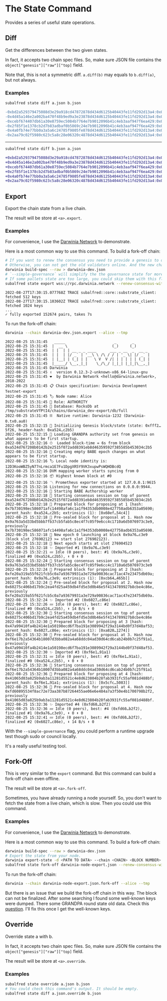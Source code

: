 # The State Command
Provides a series of useful state operations.

## Diff
Get the differences between the two given states.

In fact, it accepts two chain spec files. So, make sure JSON file contains the `object["genesis"]["raw"]["top]` field.

Note that, this is not a symmetric diff.
`a.diff(b)` may equals to `b.diff(a)`, but not always.

### Examples
```sh
subalfred state diff a.json b.json
```
```diff
-0xbd2a529379475088d3e29a918cd47872878d434d6125b40443fe11fd292d13a4:0x03000000
-0x4d45a146e2a002ba470f48b9ed9a3e23878d434d6125b40443fe11fd292d13a4:0x02000200
-0xcebf674407db61a30e8759ec5084b7764e7b9012096b41c4eb3aaf947f6ea429:0x0000
-0x2f85f1e1378cb2d7b83adbaf0b5869c24e7b9012096b41c4eb3aaf947f6ea429:0x0000
-0x4a0fb74e77bb0a3a5a6c24785f9805fe878d434d6125b40443fe11fd292d13a4:0x02000500
-0x2aa79c02f5980c623c5a8c28e06320c4878d434d6125b40443fe11fd292d13a4:0x02000200
```
---
```sh
subalfred state diff b.json a.json
```
```diff
+0xbd2a529379475088d3e29a918cd47872878d434d6125b40443fe11fd292d13a4:0x03000000
+0x4d45a146e2a002ba470f48b9ed9a3e23878d434d6125b40443fe11fd292d13a4:0x02000200
+0xcebf674407db61a30e8759ec5084b7764e7b9012096b41c4eb3aaf947f6ea429:0x0000
+0x2f85f1e1378cb2d7b83adbaf0b5869c24e7b9012096b41c4eb3aaf947f6ea429:0x0000
+0x4a0fb74e77bb0a3a5a6c24785f9805fe878d434d6125b40443fe11fd292d13a4:0x02000500
+0x2aa79c02f5980c623c5a8c28e06320c4878d434d6125b40443fe11fd292d13a4:0x02000200
```

## Export
Export the chain state from a live chain.

The result will be store at `<a>.export`.

### Examples
For convenience, I use the [Darwinia Network] to demonstrate.

Here is a most common way to use this command.
To build a fork-off chain:
```sh
# If you want to renew the consensus you need to provide a genesis to override the exported consensus state.
# Otherwise, you can not get the old validators online. And the new chain will be bricked.
darwinia build-spec --raw > darwinia-dev.json
# `--simple-governance` will simplify the the governance state for more detail check the `--help`.
# If some pallets state are too large, you could skip them with this flag: `--skip-pallets System,Staking,Scheduler`.
subalfred state export wss://rpc.darwinia.network --renew-consensus-with darwinia-dev.json --simple-governance --disable-default-bootnodes -lsubalfred::core::node,subalfred::core::substrate_client
```
```log
2022-08-27T17:30:15.077768Z TRACE subalfred::core::substrate_client: fetched 512 keys
2022-08-27T17:30:15.103602Z TRACE subalfred::core::substrate_client: fetched 1024 keys
...
✓ fully exported 152674 pairs, takes 7s
```
To run the fork-off chain:
```sh
darwinia --chain darwinia-dev.json.export --alice --tmp
```
```log
2022-08-25 15:31:45   _____                      _       _
2022-08-25 15:31:45  |  __ \                    (_)     (_)
2022-08-25 15:31:45  | |  | | __ _ _ ____      ___ _ __  _  __ _
2022-08-25 15:31:45  | |  | |/ _` | '__\ \ /\ / / | '_ \| |/ _` |
2022-08-25 15:31:45  | |__| | (_| | |   \ V  V /| | | | | | (_| |
2022-08-25 15:31:45  |_____/ \__,_|_|    \_/\_/ |_|_| |_|_|\__,_|
2022-08-25 15:31:45 Darwinia
2022-08-25 15:31:45 ✌️  version 0.12.3-2-unknown-x86_64-linux-gnu
2022-08-25 15:31:45 ❤️  by Darwinia Network <hello@darwinia.network>, 2018-2022
2022-08-25 15:31:45 📋 Chain specification: Darwinia Development Testnet-export
2022-08-25 15:31:45 🏷 Node name: Alice
2022-08-25 15:31:45 👤 Role: AUTHORITY
2022-08-25 15:31:45 💾 Database: RocksDb at /tmp/substrateVfPtI4/chains/darwinia_dev-export/db/full
2022-08-25 15:31:45 ⛓  Native runtime: Darwinia-1232 (Darwinia-0.tx0.au0)
2022-08-25 15:32:15 🔨 Initializing Genesis block/state (state: 0xfff2…5f26, header-hash: 0xa524…c2b5)
2022-08-25 15:32:15 👴 Loading GRANDPA authority set from genesis on what appears to be first startup.
2022-08-25 15:32:16 ⏱  Loaded block-time = 6s from block 0xa524d767208b0142b2e2515f072add8391eb8d46359592f385585b453034c2b5
2022-08-25 15:32:16 👶 Creating empty BABE epoch changes on what appears to be first startup.
2022-08-25 15:32:16 🏷 Local node identity is: 12D3KooWBZ5yN77nLrmca1E7Fu1DpgXR5Y9VK3xupwPsWQHDBcdQ
2022-08-25 15:32:16 DVM mapping worker starts syncing from 0
2022-08-25 15:32:16 📦 Highest known block at #0
2022-08-25 15:32:16 〽️ Prometheus exporter started at 127.0.0.1:9615
2022-08-25 15:32:16 Listening for new connections on 0.0.0.0:9944.
2022-08-25 15:32:16 👶 Starting BABE Authorship worker
2022-08-25 15:32:18 🙌 Starting consensus session on top of parent 0xa524d767208b0142b2e2515f072add8391eb8d46359592f385585b453034c2b5
2022-08-25 15:32:18 🎁 Prepared block for proposing at 1 [hash: 0x7b730198ec586071afc14498afa6c1a1f94353db0008e427758adb6353a05690; parent_hash: 0xa524…c2b5; extrinsics (1): [0x60ef…54c4]]
2022-08-25 15:32:18 🔖 Pre-sealed block for proposal at 1. Hash now 0x9a763a5d33bd5bbb7fb37cb5fab5c8ec4f7c05f9e6cc4c1710a6d5076973c3e9, previously 0x7b730198ec586071afc14498afa6c1a1f94353db0008e427758adb6353a05690.
2022-08-25 15:32:18 👶 New epoch 0 launching at block 0x9a76…c3e9 (block slot 276902123 >= start slot 276902123).
2022-08-25 15:32:18 👶 Next epoch starts at slot 276904523
2022-08-25 15:32:18 ✨ Imported #1 (0x9a76…c3e9)
2022-08-25 15:32:21 💤 Idle (0 peers), best: #1 (0x9a76…c3e9), finalized #0 (0xa524…c2b5), ⬇ 0 ⬆ 0
2022-08-25 15:32:24 🙌 Starting consensus session on top of parent 0x9a763a5d33bd5bbb7fb37cb5fab5c8ec4f7c05f9e6cc4c1710a6d5076973c3e9
2022-08-25 15:32:24 🎁 Prepared block for proposing at 2 [hash: 0xfe20a319a55f621fcb5c0a7a93679931a3e729a90836cac71ac47e23475db69a; parent_hash: 0x9a76…c3e9; extrinsics (1): [0xcb64…465b]]
2022-08-25 15:32:24 🔖 Pre-sealed block for proposal at 2. Hash now 0x60275c406bd17b9c2ea4fd25a459db4fd5e3d0b46e5f4134789927b8cbe4c86e, previously 0xfe20a319a55f621fcb5c0a7a93679931a3e729a90836cac71ac47e23475db69a.
2022-08-25 15:32:24 ✨ Imported #2 (0x6027…c86e)
2022-08-25 15:32:26 💤 Idle (0 peers), best: #2 (0x6027…c86e), finalized #0 (0xa524…c2b5), ⬇ 14 B/s ⬆ 0
2022-08-25 15:32:30 🙌 Starting consensus session on top of parent 0x60275c406bd17b9c2ea4fd25a459db4fd5e3d0b46e5f4134789927b8cbe4c86e
2022-08-25 15:32:30 🎁 Prepared block for proposing at 3 [hash: 0x47a99410fa4b2414e1a50198ecd6f7ba191e3089942f29a3144bd0f37d48af53; parent_hash: 0x6027…c86e; extrinsics (1): [0xa820…1274]]
2022-08-25 15:32:30 🔖 Pre-sealed block for proposal at 3. Hash now 0xf6e17b2a54364b18007d3bba082a4a68ddc04ad30d64cd6cab24b0b7c25f91a1, previously 0x47a99410fa4b2414e1a50198ecd6f7ba191e3089942f29a3144bd0f37d48af53.
2022-08-25 15:32:30 ✨ Imported #3 (0xf6e1…91a1)
2022-08-25 15:32:31 💤 Idle (0 peers), best: #3 (0xf6e1…91a1), finalized #0 (0xa524…c2b5), ⬇ 0 ⬆ 0
2022-08-25 15:32:36 🙌 Starting consensus session on top of parent 0xf6e17b2a54364b18007d3bba082a4a68ddc04ad30d64cd6cab24b0b7c25f91a1
2022-08-25 15:32:36 🎁 Prepared block for proposing at 4 [hash: 0x41065d03a825b9ab3a11281d5521c4e8d623804b28fab3931fc55af081d488bf; parent_hash: 0xf6e1…91a1; extrinsics (1): [0x5cfc…5083]]
2022-08-25 15:32:36 🔖 Pre-sealed block for proposal at 4. Hash now 0xfd60895534f8ac72e73aa387b87264455ae06e6e484a7a3f50e4b1700798b2f2, previously 0x41065d03a825b9ab3a11281d5521c4e8d623804b28fab3931fc55af081d488bf.
2022-08-25 15:32:36 ✨ Imported #4 (0xfd60…b2f2)
2022-08-25 15:32:36 💤 Idle (0 peers), best: #4 (0xfd60…b2f2), finalized #1 (0x9a76…c3e9), ⬇ 0 ⬆ 0
2022-08-25 15:32:41 💤 Idle (0 peers), best: #4 (0xfd60…b2f2), finalized #2 (0x6027…c86e), ⬇ 14 B/s ⬆ 0
```

With the `--simple-governance` flag, you could perform a runtime upgrade test though sudo or council locally.

It's a really useful testing tool.

## Fork-Off
This is very similar to the `export` command. But this command can build a fork-off chain even offline.

The result will be store at `<a>.fork-off`.

Sometimes, you have already running a node yourself.
So, you don't want to fetch the state from a live chain, which is slow.
Then you could use this command.

### Examples
For convenience, I use the [Darwinia Network] to demonstrate.

Here is a most common way to use this command.
To build a fork-off chain:
```sh
darwinia build-spec --raw > darwinia-dev.json
# Export the state from your node.
darwinia export-state -d <PATH TO DATA> --chain <CHAIN> <BLOCK NUMBER> > darwinia-node-export.json
subalfred state fork-off darwinia-node-export.json --renew-consensus-with darwinia-dev.json --simple-governance --disable-default-bootnodes
```
To run the fork-off chain:
```sh
darwinia --chain darwinia-node-export.json.fork-off --alice --tmp
```

But there is an issue that we build the fork-off chain in this way.
The block can not be finalized. After some searching I found some well-known keys were dumped.
There some GRANDPA round state old data. Check this [question](https://substrate.stackexchange.com/questions/4359/where-the-grandpa-round-state-stored-at). I'll fix this once I get the well-known keys.

[Darwinia Network]: https://github.com/darwinia-network

## Override
Override state a with b.

In fact, it accepts two chain spec files. So, make sure JSON file contains the `object["genesis"]["raw"]["top]` field.

The result will be store at `<a>.override`.

### Examples
```sh
subalfred state override a.json b.json
# You could check this command's output. It should be empty.
subalfred state diff a.json.override b.json
```
